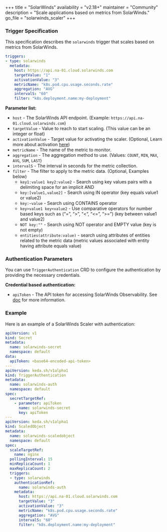 +++
title = "SolarWinds"
availability = "v2.18+"
maintainer = "Community"
description = "Scale applications based on metrics from SolarWinds."
go_file = "solarwinds_scaler"
+++

### Trigger Specification

This specification describes the `solarwinds` trigger that scales based on metrics from SolarWinds.

```yaml
triggers:
- type: solarwinds
  metadata:
    host: https://api.na-01.cloud.solarwinds.com
    targetValue: "1"
    activationValue: "3"
    metricName: "k8s.pod.cpu.usage.seconds.rate"
    aggregation: "AVG"
    intervalS: "60"
    filter: "k8s.deployment.name:my-deployment"
```

**Parameter list:**

- `host` - The SolarWinds API endpoint. (Example: `https://api.na-01.cloud.solarwinds.com`)
- `targetValue` - Value to reach to start scaling. (This value can be an integer or float)
- `activationValue` - Target value for activating the scaler. (Optional, Learn more about activation [here](./../concepts/scaling-deployments.md#activating-and-scaling-thresholds))
- `metricName` - The name of the metric to monitor.
- `aggregation` - The aggregation method to use. (Values: `COUNT`, `MIN`, `MAX`, `AVG`, `SUM`, `LAST`)
- `intervalS` - The interval in seconds for the metric collection.
- `filter` - The filter to apply to the metric data. (Optional, Examples below)
  - `key1:value1 key2:value2` - Search using key values pairs with a delimiting space for an implicit AND
  - `key:[value1,value2]` - Search using IN operator (key equals value1 or value2)
  - `key:~value` - Search using CONTAINS operator
  - `key>value1 key<value2` - Use comparative operators for number based keys such as (“=”, “>”, “<“, “<=”, “>=”) (key between value1 and value2)
  - `NOT key:""` - Search using NOT operator and EMPTY value (key is not empty)
  - `entities(attribute:value)` - search using attributes of entities related to the metric data (metric values associated with entity having attribute equals value)

### Authentication Parameters

You can use `TriggerAuthentication` CRD to configure the authentication by providing the necessary credentials.

**Credential based authentication:**

- `apiToken` - The API token for accessing SolarWinds Observability. See [doc](https://documentation.solarwinds.com/en/success_center/observability/content/settings/api-tokens.htm) for more information.

### Example

Here is an example of a SolarWinds Scaler with authentication:

```yaml
apiVersion: v1
kind: Secret
metadata:
  name: solarwinds-secret
  namespace: default
data:
  apiToken: <base64-encoded-api-token>
---
apiVersion: keda.sh/v1alpha1
kind: TriggerAuthentication
metadata:
  name: solarwinds-auth
  namespace: default
spec:
  secretTargetRef:
    - parameter: apiToken
      name: solarwinds-secret
      key: apiToken
---
apiVersion: keda.sh/v1alpha1
kind: ScaledObject
metadata:
  name: solarwinds-scaledobject
  namespace: default
spec:
  scaleTargetRef:
    name: nginx
  pollingInterval: 15
  minReplicaCount: 1
  maxReplicaCount: 2
  triggers:
  - type: solarwinds
    authenticationRef:
      name: solarwinds-auth
    metadata:
      host: https://api.na-01.cloud.solarwinds.com
      targetValue: "3"
      activationValue: "3"
      metricName: "k8s.pod.cpu.usage.seconds.rate"
      aggregation: "AVG"
      intervalS: "60"
      filter: "k8s.deployment.name:my-deployment"
```
